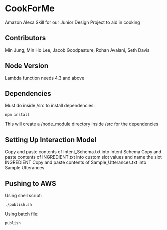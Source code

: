 # CookForMe
Amazon Alexa Skill for our Junior Design Project to aid in cooking

## Contributors
Min Jung, Min Ho Lee, Jacob Goodpasture, Rohan Avalani, Seth Davis

## Node Version
Lambda function needs 4.3 and above

## Dependencies
Must do inside /src to install dependencies:
```
npm install
```
This will create a /node_module directory inside /src for the dependencies 

## Setting Up Interaction Model
Copy and paste contents of Intent_Schema.txt into Intent Schema
Copy and paste contents of INGREDIENT.txt into custom slot values and name the slot INGREDIENT
Copy and paste contents of Sample_Utterances.txt into Sample Utterances

## Pushing to AWS
Using shell script:
```
./publish.sh
```
Using batch file:
```
publish
```
